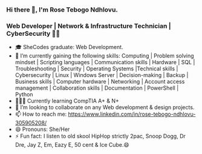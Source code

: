 ### Hi there 👋, I'm Rose Tebogo Ndhlovu.
### Web Developer | Network & Infrastructure Technician | CyberSecurity 👩‍💻

- 🎓 SheCodes graduate: Web Development.
- 🔭 I’m currently gaining the following skills: Computing | Problem solving mindset | Scripting languages | Communication skills | Hardware | SQL | Troubleshooting | Security | Operating Systems |Technical skills | Cybersecurity | Linux | Windows Server | Decision-making | Backup | Business skills | Computer hardware | Networking | Account access management | Collaboration skills | Documentation | PowerShell | Python 
- 👩🏽‍💻 Currently learning CompTIA A+ & N+
- 👯 I’m looking to collaborate on any Web development & design projects.
- 📫 How to reach me: https://www.linkedin.com/in/rose-tebogo-ndhlovu-305905208/ 
- 😄 Pronouns: She/Her
- ⚡ Fun fact: I listen to old skool HipHop strictly 2pac, Snoop Dogg, Dr Dre, Jay Z, Em, Eazy E, 50 cent & Ice Cube.😄
